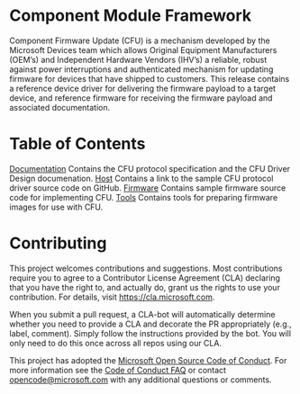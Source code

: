 
# Component Module Framework

Component Firmware Update (CFU) is a mechanism developed by the Microsoft Devices team which allows Original Equipment Manufacturers (OEM’s) and Independent Hardware Vendors (IHV’s) a reliable, robust against power interruptions and authenticated mechanism for updating firmware for devices that have shipped to customers. This release contains a reference device driver for delivering the firmware payload to a target device, and reference firmware for receiving the firmware payload and associated documentation.

# Table of Contents
[Documentation](https://github.com/Microsoft/CFU/tree/master/Documentation) Contains the CFU protocol specification and the CFU Driver Design documenation.
[Host](https://github.com/Microsoft/CFU/tree/master/Host) Contains a link to the sample CFU protocol driver source code on GitHub.
[Firmware](https://github.com/Microsoft/CFU/tree/master/Firmware) Contains sample firmware source code for implementing CFU.
[Tools](https://github.com/Microsoft/CFU/tree/master/Firmware) Contains tools for preparing firmware images for use with CFU.


# Contributing

This project welcomes contributions and suggestions.  Most contributions require you to agree to a
Contributor License Agreement (CLA) declaring that you have the right to, and actually do, grant us
the rights to use your contribution. For details, visit https://cla.microsoft.com.

When you submit a pull request, a CLA-bot will automatically determine whether you need to provide
a CLA and decorate the PR appropriately (e.g., label, comment). Simply follow the instructions
provided by the bot. You will only need to do this once across all repos using our CLA.

This project has adopted the [Microsoft Open Source Code of Conduct](https://opensource.microsoft.com/codeofconduct/).
For more information see the [Code of Conduct FAQ](https://opensource.microsoft.com/codeofconduct/faq/) or
contact [opencode@microsoft.com](mailto:opencode@microsoft.com) with any additional questions or comments.

